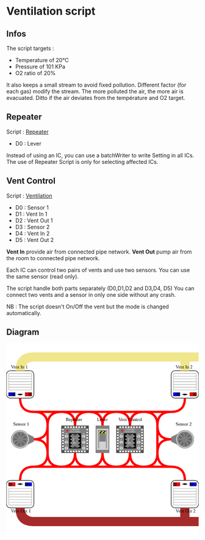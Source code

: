 # Ventilation script

## Infos
The script targets :
- Temperature of 20°C
- Pressure of 101 KPa
- O2 ratio of 20%

It also keeps a small stream to avoid fixed pollution.
Different factor (for each gas) modify the stream.
The more polluted the air, the more air is evacuated.
Ditto if the air deviates from the température and O2 target.

## Repeater
Script : [Repeater](/Scripts/Miscellaneous/Repeater)
- D0 : Lever

Instead of using an IC, you can use a batchWriter to write Setting in all ICs.
The use of Repeater Script is only for selecting affected ICs.

## Vent Control
Script : [Ventilation](/Scripts/Ventilation)
- D0 : Sensor 1
- D1 : Vent In 1
- D2 : Vent Out 1
- D3 : Sensor 2
- D4 : Vent In 2
- D5 : Vent Out 2

**Vent In** provide air from connected pipe network.
**Vent Out** pump air from the room to connected pipe network.

Each IC can control two pairs of vents and use two sensors. You can use the same sensor (read only).

The script handle both parts separately (D0,D1,D2 and D3,D4, D5)
You can connect two vents and a sensor in only one side without any crash.

NB : The script doesn't On/Off the vent but the mode is changed automatically.

## Diagram

![Ventilation diagram](/Diagrams/Ventilation.svg)
